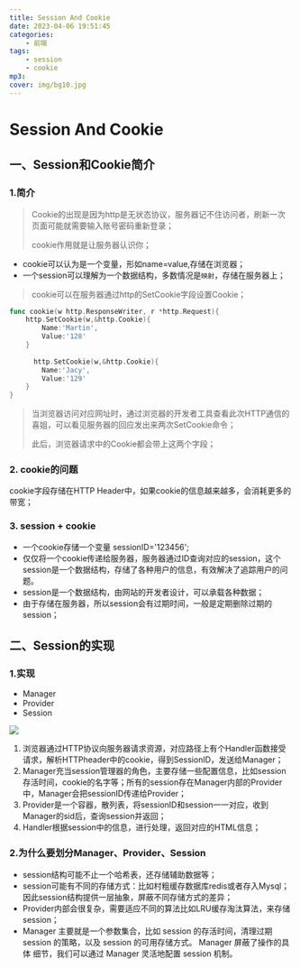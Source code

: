 ```yaml
---
title: Session And Cookie
date: 2023-04-06 19:51:45
categories: 
    - 前端
tags: 
    - session
    - cookie
mp3: 
cover: img/bg10.jpg
---
```



# Session And Cookie

## 一、Session和Cookie简介

### 1.简介

> Cookie的出现是因为http是无状态协议，服务器记不住访问者，刷新一次页面可能就需要输入账号密码重新登录；
>
> cookie作用就是让服务器认识你；

- cookie可以认为是一个变量，形如name=value,存储在浏览器；
- 一个session可以理解为一个数据结构，多数情况是`映射`，存储在服务器上；

> cookie可以在服务器通过http的SetCookie字段设置Cookie；

```go
func cookie(w http.ResponseWriter, r *http.Request){
    http.SetCookie(w,&http.Cookie){
        Name:'Martin',
        Value:'128'
    }
    
      http.SetCookie(w,&http.Cookie){
        Name:'Jacy',
        Value:'129'
    }
}
```

> 当浏览器访问对应网址时，通过浏览器的开发者工具查看此次HTTP通信的喜姐，可以看见服务器的回应发出来两次SetCookie命令；
>
> 此后，浏览器请求中的Cookie都会带上这两个字段；

### 2. cookie的问题

cookie字段存储在HTTP Header中，如果cookie的信息越来越多，会消耗更多的带宽；

### 3. session + cookie

- 一个cookie存储一个变量 sessionID='123456';
- 仅仅将一个cookie传递给服务器，服务器通过ID查询对应的session，这个session是一个数据结构，存储了各种用户的信息，有效解决了追踪用户的问题。
- session是一个数据结构，由网站的开发者设计，可以承载各种数据；
- 由于存储在服务器，所以session会有过期时间，一般是定期删除过期的session；

## 二、Session的实现

### 1.实现

- Manager
- Provider
- Session

![](https://s3.bmp.ovh/imgs/2023/04/06/d80d75f3d72fd150.png)

1. 浏览器通过HTTP协议向服务器请求资源，对应路径上有个Handler函数接受请求，解析HTTPheader中的cookie，得到SessionID，发送给Manager；
2. Manager充当session管理器的角色，主要存储一些配置信息，比如session存活时间，cookie的名字等；所有的session存在Manager内部的Provider中，Manager会把sessionID传递给Provider；
3. Provider是一个容器，散列表，将sessionID和session一一对应，收到Manager的sid后，查询session并返回；
4. Handler根据session中的信息，进行处理，返回对应的HTML信息；

### 2.为什么要划分Manager、Provider、Session

- session结构可能不止一个哈希表，还存储辅助数据等；
- session可能有不同的存储方式：比如村粗缓存数据库redis或者存入Mysql；因此session结构提供一层抽象，屏蔽不同存储方式的差异；
- Provider内部会很复杂，需要适应不同的算法比如LRU缓存淘汰算法，来存储session；
-  Manager 主要就是⼀个参数集合，⽐如 session 的存活时间，清理过期 session 的策略，以及 session 的可⽤存储⽅式。 Manager 屏蔽了操作的具体 细节，我们可以通过 Manager 灵活地配置 session 机制。













